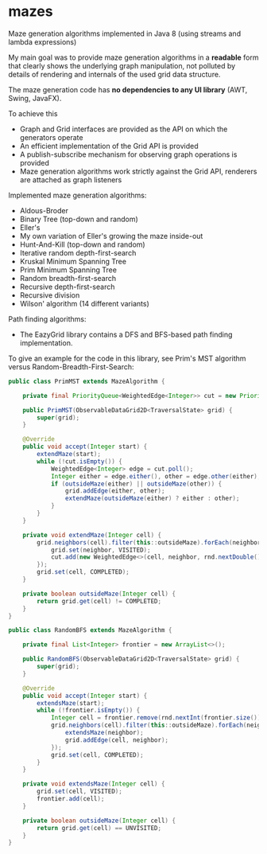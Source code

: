 # mazes

Maze generation algorithms implemented in Java 8 (using streams and lambda expressions)

My main goal was to provide maze generation algorithms in a **readable** form that clearly shows the
underlying graph manipulation, not polluted by details of rendering and internals of the used grid
data structure.

The maze generation code has **no dependencies to any UI library** (AWT, Swing, JavaFX).

To achieve this
- Graph and Grid interfaces are provided as the API on which the generators operate
- An efficient implementation of the Grid API is provided
- A publish-subscribe mechanism for observing graph operations is provided
- Maze generation algorithms work strictly against the Grid API, renderers are attached as graph
listeners

Implemented maze generation algorithms:

- Aldous-Broder
- Binary Tree (top-down and random)
- Eller's
- My own variation of Eller's growing the maze inside-out
- Hunt-And-Kill (top-down and random)
- Iterative random depth-first-search
- Kruskal Minimum Spanning Tree
- Prim Minimum Spanning Tree
- Random breadth-first-search
- Recursive depth-first-search
- Recursive division
- Wilson' algorithm (14 different variants)

Path finding algorithms:
- The EazyGrid library contains a DFS and BFS-based path finding implementation.

To give an example for the code in this library, see Prim's MST algorithm versus Random-Breadth-First-Search:

```java
public class PrimMST extends MazeAlgorithm {

	private final PriorityQueue<WeightedEdge<Integer>> cut = new PriorityQueue<>();

	public PrimMST(ObservableDataGrid2D<TraversalState> grid) {
		super(grid);
	}

	@Override
	public void accept(Integer start) {
		extendMaze(start);
		while (!cut.isEmpty()) {
			WeightedEdge<Integer> edge = cut.poll();
			Integer either = edge.either(), other = edge.other(either);
			if (outsideMaze(either) || outsideMaze(other)) {
				grid.addEdge(either, other);
				extendMaze(outsideMaze(either) ? either : other);
			}
		}
	}

	private void extendMaze(Integer cell) {
		grid.neighbors(cell).filter(this::outsideMaze).forEach(neighbor -> {
			grid.set(neighbor, VISITED);
			cut.add(new WeightedEdge<>(cell, neighbor, rnd.nextDouble()));
		});
		grid.set(cell, COMPLETED);
	}

	private boolean outsideMaze(Integer cell) {
		return grid.get(cell) != COMPLETED;
	}
}
```

```java
public class RandomBFS extends MazeAlgorithm {

	private final List<Integer> frontier = new ArrayList<>();

	public RandomBFS(ObservableDataGrid2D<TraversalState> grid) {
		super(grid);
	}

	@Override
	public void accept(Integer start) {
		extendsMaze(start);
		while (!frontier.isEmpty()) {
			Integer cell = frontier.remove(rnd.nextInt(frontier.size()));
			grid.neighbors(cell).filter(this::outsideMaze).forEach(neighbor -> {
				extendsMaze(neighbor);
				grid.addEdge(cell, neighbor);
			});
			grid.set(cell, COMPLETED);
		}
	}

	private void extendsMaze(Integer cell) {
		grid.set(cell, VISITED);
		frontier.add(cell);
	}

	private boolean outsideMaze(Integer cell) {
		return grid.get(cell) == UNVISITED;
	}
}
```
